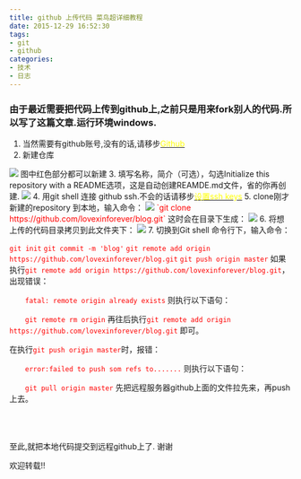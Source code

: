 ```yaml
---
title: github 上传代码 菜鸟超详细教程
date: 2015-12-29 16:52:30
tags:
- git
- github
categories: 
- 技术
- 日志
---
```

### 由于最近需要把代码上传到github上,之前只是用来fork别人的代码.所以写了这篇文章.运行环境windows.
<!-- more -->
1. 当然需要有github账号,没有的话,请移步<a href="http://github.com"><font color="#ff0">Github</font></a>
2. 新建仓库
<img src="/imgs/blog7/img1.png"/>
图中红色部分都可以新建
3. 填写名称，简介（可选），勾选Initialize this repository with a README选项，这是自动创建REAMDE.md文件，省的你再创建.
<img src="/imgs/blog7/img2.png"/>
4. 用git shell 连接 github ssh.不会的话请移步<a href="http://timding.com/2015/12/25/%E8%AE%BE%E7%BD%AESSH-keys/#more"><font color="#ff0">设置ssh keys</font></a>
5. clone刚才新建的repository 到本地，输入命令：
<img src="/imgs/blog7/img3.png"/>
<font color="#f00">`git clone https://github.com/lovexinforever/blog.git`</font>
这时会在目录下生成：
<img src="/imgs/blog7/img4.png"/>
6. 将想上传的代码目录拷贝到此文件夹下：
<img src="/imgs/blog7/img5.png"/>
7. 切换到Git shell 命令行下，输入命令：

<font color="#f00">`git init`</font>
<font color="#f00">`git commit -m 'blog'`</font>
<font color="#f00">`git remote add origin https://github.com/lovexinforever/blog.git`</font>
<font color="#f00">`git push origin master`</font>
如果执行<font color="#f00">`git remote add origin https://github.com/lovexinforever/blog.git`</font>，出现错误：

　　<font color="#f00">`fatal: remote origin already exists`</font>
则执行以下语句：

　　<font color="#f00">`git remote rm origin`</font>
再往后执行<font color="#f00">`git remote add origin https://github.com/lovexinforever/blog.git`</font> 即可。

在执行<font color="#f00">`git push origin master`</font>时，报错：

　　<font color="#f00">`error:failed to push som refs to.......`</font>
则执行以下语句：

　　<font color="#f00">`git pull origin master`</font>
先把远程服务器github上面的文件拉先来，再push 上去。




</br>
</br>
</br>
至此,就把本地代码提交到远程github上了.  谢谢

   欢迎转载!!
